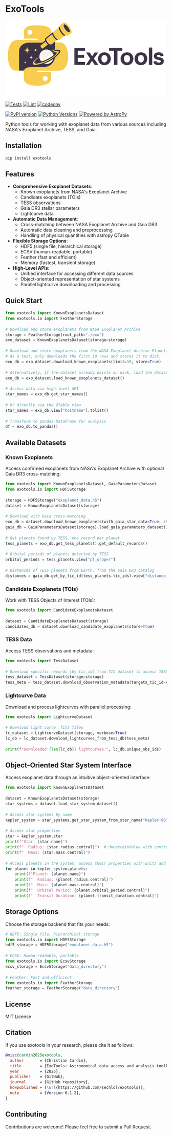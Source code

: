 # ExoTools


<div style="text-align:center">
  <img src="img/exotools_horizontal.png" alt="exotools logo" width="500"/>
</div>


[![Tests](https://github.com/sechlol/exotools/actions/workflows/tests.yml/badge.svg)](https://github.com/sechlol/exotools/actions/workflows/tests.yml)
[![Lint](https://github.com/sechlol/exotools/actions/workflows/lint.yml/badge.svg)](https://github.com/sechlol/exotools/actions/workflows/lint.yml)
[![codecov](https://codecov.io/gh/sechlol/exotools/graph/badge.svg?token=M9PKWIJ25Z)](https://codecov.io/gh/sechlol/exotools)


[![PyPI version](https://badge.fury.io/py/exotools.svg)](https://badge.fury.io/py/exotools)
[![Python Versions](https://img.shields.io/pypi/pyversions/exotools.svg)](https://pypi.org/project/exotools/)
[![Powered by AstroPy](https://img.shields.io/badge/powered%20by-AstroPy-orange.svg?style=flat)](https://www.astropy.org/)

Python tools for working with exoplanet data from various sources including NASA's Exoplanet Archive, TESS, and Gaia.

## Installation

```bash
pip install exotools
```

## Features

- **Comprehensive Exoplanet Datasets**:
  - Known exoplanets from NASA's Exoplanet Archive
  - Candidate exoplanets (TOIs)
  - TESS observations
  - Gaia DR3 stellar parameters
  - Lightcurve data
- **Automatic Data Management**:
  - Cross-matching between NASA Exoplanet Archive and Gaia DR3
  - Automatic data cleaning and preprocessing
  - Handling of physical quantities with astropy QTable
- **Flexible Storage Options**:
  - HDF5 (single file, hierarchical storage)
  - ECSV (human-readable, portable)
  - Feather (fast and efficient)
  - Memory (fastest, transient storage)
- **High-Level APIs**:
  - Unified interface for accessing different data sources
  - Object-oriented representation of star systems
  - Parallel lightcurve downloading and processing

## Quick Start

```python
from exotools import KnownExoplanetsDataset
from exotools.io import FeatherStorage

# Download and store exoplanets from NASA Exoplanet Archive
storage = FeatherStorage(root_path="./exo")
exo_dataset = KnownExoplanetsDataset(storage=storage)

# Download and store exoplanets from the NASA Exoplanet Archive Planetary Systems table (ps)
# As a test, only downloads the first 10 rows and stores it to disk.
exo_db = exo_dataset.download_known_exoplanets(limit=10, store=True)

# Alternatively, if the dataset already exists on disk, load the dataset from disk
exo_db = exo_dataset.load_known_exoplanets_dataset()

# Access data via high-level API
star_names = exo_db.get_star_names()

# Or directly via the QTable view
star_names = exo_db.view["hostname"].tolist()

# Transform to pandas DataFrame for analysis
df = exo_db.to_pandas()
```

## Available Datasets

### Known Exoplanets

Access confirmed exoplanets from NASA's Exoplanet Archive with optional Gaia DR3 cross-matching:

```python
from exotools import KnownExoplanetsDataset, GaiaParametersDataset
from exotools.io import HDF5Storage

storage = HDF5Storage("exoplanet_data.h5")
dataset = KnownExoplanetsDataset(storage)

# Download with Gaia cross-matching
exo_db = dataset.download_known_exoplanets(with_gaia_star_data=True, store=True)
gaia_db = GaiaParametersDataset(storage).load_gaia_parameters_dataset()

# Get planets found by TESS, one record per planet
tess_planets = exo_db.get_tess_planets().get_default_records()

# Orbital periods of planets detected by TESS
orbital_periods = tess_planets.view["pl_orbper"]

# Distances of TESS planets from Earth, from the Gaia DR3 catalog
distances = gaia_db.get_by_tic_id(tess_planets.tic_ids).view["distance_gspphot"]
```

### Candidate Exoplanets (TOIs)

Work with TESS Objects of Interest (TOIs):

```python
from exotools import CandidateExoplanetsDataset

dataset = CandidateExoplanetsDataset(storage)
candidates_db = dataset.download_candidate_exoplanets(store=True)
```

### TESS Data

Access TESS observations and metadata:

```python
from exotools import TessDataset

# Download specific records (by tic_id) from TIC dataset to access TESS data products
tess_dataset = TessDataset(storage=storage)
tess_meta = tess_dataset.download_observation_metadata(targets_tic_id=exo_db.unique_tic_ids)

```

### Lightcurve Data

Download and process lightcurves with parallel processing:

```python
from exotools import LightcurveDataset

# Download light curve .fits files
lc_dataset = LightcurveDataset(storage, verbose=True)
lc_db = lc_dataset.download_lightcurves_from_tess_db(tess_meta)

print(f"Downloaded {len(lc_db)} lightcurves:", lc_db.unique_obs_ids)

```

## Object-Oriented Star System Interface

Access exoplanet data through an intuitive object-oriented interface:

```python
from exotools import KnownExoplanetsDataset

dataset = KnownExoplanetsDataset(storage)
star_systems = dataset.load_star_system_dataset()

# Access star systems by name
kepler_system = star_systems.get_star_system_from_star_name("Kepler-90")

# Access star properties
star = kepler_system.star
print(f"Star: {star.name}")
print(f"  Radius: {star.radius.central}")  # UncertainValue with central, lower, upper
print(f"  Mass: {star.mass.central}")

# Access planets in the system, access their properties with units and confidence intervals
for planet in kepler_system.planets:
    print(f"Planet: {planet.name}")
    print(f"  Radius: {planet.radius.central}")
    print(f"  Mass: {planet.mass.central}")
    print(f"  Orbital Period: {planet.orbital_period.central}")
    print(f"  Transit Duration: {planet.transit_duration.central}")
```

## Storage Options

Choose the storage backend that fits your needs:

```python
# HDF5: Single file, hierarchical storage
from exotools.io import HDF5Storage
hdf5_storage = HDF5Storage("exoplanet_data.h5")

# ECSV: Human-readable, portable
from exotools.io import EcsvStorage
ecsv_storage = EcsvStorage("data_directory")

# Feather: Fast and efficient
from exotools.io import FeatherStorage
feather_storage = FeatherStorage("data_directory")
```

## License

MIT License

## Citation

If you use exotools in your research, please cite it as follows:

```bibtex
@misc{cardin2025exotools,
  author       = {Christian Cardin},
  title        = {ExoTools: Astronomical data access and analysis toolkit},
  year         = {2025},
  publisher    = {GitHub},
  journal      = {GitHub repository},
  howpublished = {\url{https://github.com/sechlol/exotools}},
  note         = {Version 0.1.2},
}
```

## Contributing

Contributions are welcome! Please feel free to submit a Pull Request.
